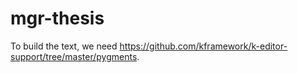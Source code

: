 # mgr-thesis

To build the text, we need https://github.com/kframework/k-editor-support/tree/master/pygments.
